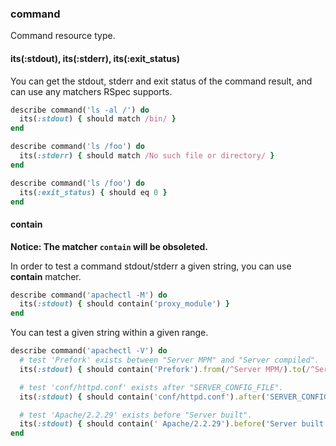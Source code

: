 ### <a name="command">command</a>

Command resource type.

#### its(:stdout), its(:stderr), its(:exit_status)

You can get the stdout, stderr and exit status of the command result, and can use any matchers RSpec supports.

```ruby
describe command('ls -al /') do
  its(:stdout) { should match /bin/ }
end

describe command('ls /foo') do
  its(:stderr) { should match /No such file or directory/ }
end

describe command('ls /foo') do
  its(:exit_status) { should eq 0 }
end
```

#### contain

**Notice: The matcher ``contain`` will be obsoleted.**

In order to test a command stdout/stderr a given string, you can use **contain** matcher.

```ruby
describe command('apachectl -M') do
  its(:stdout) { should contain('proxy_module') }
end
```

You can test a given string within a given range.

```ruby
describe command('apachectl -V') do
  # test 'Prefork' exists between "Server MPM" and "Server compiled".
  its(:stdout) { should contain('Prefork').from(/^Server MPM/).to(/^Server compiled/) }

  # test 'conf/httpd.conf' exists after "SERVER_CONFIG_FILE".
  its(:stdout) { should contain('conf/httpd.conf').after('SERVER_CONFIG_FILE') }

  # test 'Apache/2.2.29' exists before "Server built".
  its(:stdout) { should contain(' Apache/2.2.29').before('Server built') }
end
```
